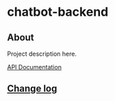 # chatbot-backend

## About

Project description here.

[API Documentation](docs/source/api.md)

## [Change log](CHANGELOG.md)
